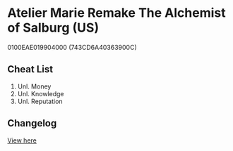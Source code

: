 # Atelier Marie Remake The Alchemist of Salburg (US)
0100EAE019904000 (743CD6A40363900C)

## Cheat List
1. Unl. Money
1. Unl. Knowledge
1. Unl. Reputation

## Changelog
[View here](./CHANGELOG.md)